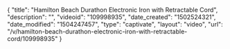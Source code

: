 {
    "title": "Hamilton Beach Durathon Electronic Iron with Retractable Cord",
    "description": "",
    "videoid": "109998935",
    "date_created": "1502524321",
    "date_modified": "1504247457",
    "type": "captivate",
    "layout": "video",
    "url": "\/v\/hamilton-beach-durathon-electronic-iron-with-retractable-cord\/109998935"
}